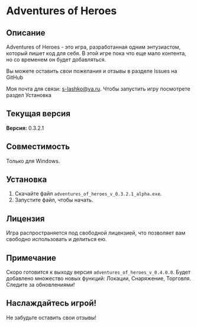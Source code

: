 # Adventures of Heroes

## Описание
Adventures of Heroes - это игра, разработанная одним энтузиастом, который пишет код для себя. В этой игре пока что еще мало контента, но со временем он будет добавляться.

Вы можете оставить свои пожелания и отзывы в разделе Issues на GitHub 

Моя почта для связи: s-lashko@ya.ru. 
Чтобы запустить игру посмотрете раздел Установка

## Текущая версия
**Версия:** 0.3.2.1

## Совместимость
Только для Windows.

## Установка
1. Скачайте файл `adventures_of_heroes_v_0.3.2.1_alpha.exe`.
2. Запустите файл, чтобы начать.

## Лицензия
Игра распространяется под свободной лицензией, что позволяет вам свободно использовать и делиться ею.

## Примечание
Скоро готовится к выходу версия `adventures_of_heroes_v_0.4.0.0`. 
Будет добавлено множество новых функций: Локации, Снаряжение, Торговля.
Следите за обновлениями!

## Наслаждайтесь игрой!
Не забудьте оставить свои отзывы!
